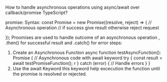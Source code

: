 How to handle asynchronous operations using async/await over callback/promise TypeScript?

promise:
Syntax:
const Promise = new Promise((resolve, reject) => {
  // Asynchronous operation 
  // if success give result otherwise reject request
  
});
Proomises are used to handle outcome of an asynchronous operation , .then() for successful result and .catch() for error
steps:
1. Create an Asynchronous Function
async function testAsyncFunction(): Promise<void> {
  // Asynchronous code with await keyword
  try {
    const result = await testPromiseFunction();
   r
  } catch (error) {
    // Handle errors
  }
}
2. Use the await Keyword
   this keyword help excecution the function until the promise is resolved or rejected.

